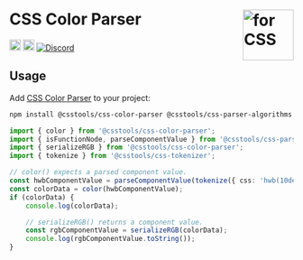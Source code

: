 # CSS Color Parser <img src="https://cssdb.org/images/css.svg" alt="for CSS" width="90" height="90" align="right">

[<img alt="npm version" src="https://img.shields.io/npm/v/@csstools/css-color-parser.svg" height="20">][npm-url]
[<img alt="Build Status" src="https://github.com/csstools/postcss-plugins/actions/workflows/test.yml/badge.svg?branch=main" height="20">][cli-url]
[<img alt="Discord" src="https://shields.io/badge/Discord-5865F2?logo=discord&logoColor=white">][discord]

## Usage

Add [CSS Color Parser] to your project:

```bash
npm install @csstools/css-color-parser @csstools/css-parser-algorithms @csstools/css-tokenizer --save-dev
```

```ts
import { color } from '@csstools/css-color-parser';
import { isFunctionNode, parseComponentValue } from '@csstools/css-parser-algorithms';
import { serializeRGB } from '@csstools/css-color-parser';
import { tokenize } from '@csstools/css-tokenizer';

// color() expects a parsed component value.
const hwbComponentValue = parseComponentValue(tokenize({ css: 'hwb(10deg 10% 20%)' }));
const colorData = color(hwbComponentValue);
if (colorData) {
	console.log(colorData);

	// serializeRGB() returns a component value.
	const rgbComponentValue = serializeRGB(colorData);
	console.log(rgbComponentValue.toString());
}
```

[cli-url]: https://github.com/csstools/postcss-plugins/actions/workflows/test.yml?query=workflow/test
[discord]: https://discord.gg/bUadyRwkJS
[npm-url]: https://www.npmjs.com/package/@csstools/css-color-parser

[CSS Color Parser]: https://github.com/csstools/postcss-plugins/tree/main/packages/css-color-parser
